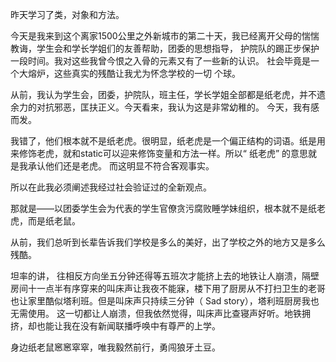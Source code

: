 昨天学习了类，对象和方法。

今天是我来到这个离家1500公里之外新城市的第二十天，我已经离开父母的惴惴教诲，学生会和学长学姐们的友善帮助，团委的思想指导，
护院队的踢正步保护一段时间。我对这些我曾今恨之入骨的元素又有了一些新的认识。
社会毕竟是一个大熔炉，这些真实的残酷让我尤为怀念学校的一切
个球。


从前，我认为学生会，团委，护院队，班主任，学长学姐全部都是纸老虎，并不遗余力的对抗邪恶，匡扶正义。今天看来，我认为这是非常幼稚的。
今天，我有感而发。

我错了，他们根本就不是纸老虎。很明显，纸老虎是一个偏正结构的词语。纸是用来修饰老虎，就和static可以迎来修饰变量和方法一样。所以“ 纸老虎” 的意思就是我承认他们还是老虎。
而这明显不符合客观事实。

所以在此我必须阐述我经过社会验证过的全新观点。

那就是——以团委学生会为代表的学生官僚贪污腐败睡学妹组织，根本就不是纸老虎，而是纸老鼠。


从前，我们总听到长辈告诉我们学校是多么的美好，出了学校之外的地方又是多么残酷。

坦率的讲， 往相反方向坐五分钟还得等五班次才能挤上去的地铁让人崩溃，隔壁房间十一点半有序穿来的叫床声让我夜不能寐，楼下用了厨房从不打扫卫生的老哥也让家里酷似塔利班。但是叫床声只持续三分钟（ Sad story），塔利班厨房我也无需使用。
这一切都让人崩溃，但我依然觉得，叫床声比查寝声好听。地铁拥挤，却也能让我在没有新闻联播呼唤中有尊严的上学。

身边纸老鼠窸窸窣窣，唯我毅然前行，勇闯狼牙土豆。
